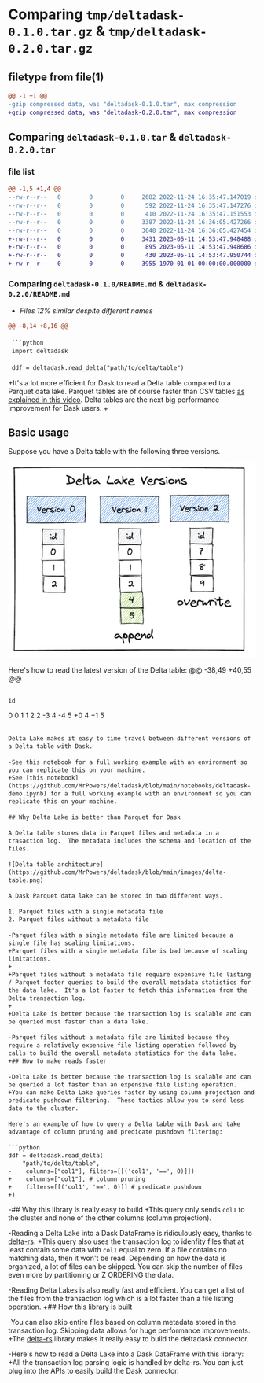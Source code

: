 # Comparing `tmp/deltadask-0.1.0.tar.gz` & `tmp/deltadask-0.2.0.tar.gz`

## filetype from file(1)

```diff
@@ -1 +1 @@
-gzip compressed data, was "deltadask-0.1.0.tar", max compression
+gzip compressed data, was "deltadask-0.2.0.tar", max compression
```

## Comparing `deltadask-0.1.0.tar` & `deltadask-0.2.0.tar`

### file list

```diff
@@ -1,5 +1,4 @@
--rw-r--r--   0        0        0     2682 2022-11-24 16:35:47.147019 deltadask-0.1.0/README.md
--rw-r--r--   0        0        0      592 2022-11-24 16:35:47.147276 deltadask-0.1.0/deltadask/__init__.py
--rw-r--r--   0        0        0      410 2022-11-24 16:35:47.151553 deltadask-0.1.0/pyproject.toml
--rw-r--r--   0        0        0     3387 2022-11-24 16:36:05.427266 deltadask-0.1.0/setup.py
--rw-r--r--   0        0        0     3048 2022-11-24 16:36:05.427454 deltadask-0.1.0/PKG-INFO
+-rw-r--r--   0        0        0     3431 2023-05-11 14:53:47.948488 deltadask-0.2.0/README.md
+-rw-r--r--   0        0        0      895 2023-05-11 14:53:47.948686 deltadask-0.2.0/deltadask/__init__.py
+-rw-r--r--   0        0        0      430 2023-05-11 14:53:47.950744 deltadask-0.2.0/pyproject.toml
+-rw-r--r--   0        0        0     3955 1970-01-01 00:00:00.000000 deltadask-0.2.0/PKG-INFO
```

### Comparing `deltadask-0.1.0/README.md` & `deltadask-0.2.0/README.md`

 * *Files 12% similar despite different names*

```diff
@@ -8,14 +8,16 @@
 
 ```python
 import deltadask
 
 ddf = deltadask.read_delta("path/to/delta/table")
 ```
 
+It's a lot more efficient for Dask to read a Delta table compared to a Parquet data lake.  Parquet tables are of course faster than CSV tables [as explained in this video](https://www.youtube.com/watch?v=9LYYOdIwQXg).  Delta tables are the next big performance improvement for Dask users.
+
 ## Basic usage
 
 Suppose you have a Delta table with the following three versions.
 
 ![Delta table with version](https://github.com/MrPowers/deltadask/blob/main/images/delta-table-with-versions.png)
 
 Here's how to read the latest version of the Delta table:
@@ -38,49 +40,55 @@
 ```
 
 ```
    id
 0   0
 1   1
 2   2
-3   4
-4   5
+0   4
+1   5
 ```
 
 Delta Lake makes it easy to time travel between different versions of a Delta table with Dask.
 
-See this notebook for a full working example with an environment so you can replicate this on your machine.
+See [this notebook](https://github.com/MrPowers/deltadask/blob/main/notebooks/deltadask-demo.ipynb) for a full working example with an environment so you can replicate this on your machine.
 
 ## Why Delta Lake is better than Parquet for Dask
 
 A Delta table stores data in Parquet files and metadata in a trasaction log.  The metadata includes the schema and location of the files.
 
 ![Delta table architecture](https://github.com/MrPowers/deltadask/blob/main/images/delta-table.png)
 
 A Dask Parquet data lake can be stored in two different ways.
 
 1. Parquet files with a single metadata file
 2. Parquet files without a metadata file
 
-Parquet files with a single metadata file are limited because a single file has scaling limitations.
+Parquet files with a single metadata file is bad because of scaling limitations.
+
+Parquet files without a metadata file require expensive file listing / Parquet footer queries to build the overall metadata statistics for the data lake.  It's a lot faster to fetch this information from the Delta transaction log.
+
+Delta Lake is better because the transaction log is scalable and can be queried must faster than a data lake.
 
-Parquet files without a metadata file are limited because they require a relatively expensive file listing operation followed by calls to build the overall metadata statistics for the data lake.
+## How to make reads faster
 
-Delta Lake is better because the transaction log is scalable and can be queried a lot faster than an expensive file listing operation.
+You can make Delta Lake queries faster by using column projection and predicate pushdown filtering.  These tactics allow you to send less data to the cluster.
 
 Here's an example of how to query a Delta table with Dask and take advantage of column pruning and predicate pushdown filtering:
 
 ```python
 ddf = deltadask.read_delta(
     "path/to/delta/table", 
-    columns=["col1"], filters=[[('col1', '==', 0)]])
+    columns=["col1"], # column pruning
+    filters=[[('col1', '==', 0)]] # predicate pushdown
+)
 ```
 
-## Why this library is really easy to build
+This query only sends `col1` to the cluster and none of the other columns (column projection).
 
-Reading a Delta Lake into a Dask DataFrame is ridiculously easy, thanks to [delta-rs](https://github.com/delta-io/delta-rs/).
+This query also uses the transaction log to idenfity files that at least contain some data with `col1` equal to zero.  If a file contains no matching data, then it won't be read.  Depending on how the data is organized, a lot of files can be skipped.  You can skip the number of files even more by partitioning or Z ORDERING the data.
 
-Reading Delta Lakes is also really fast and efficient.  You can get a list of the files from the transaction log which is a lot faster than a file listing operation.
+## How this library is built
 
-You can also skip entire files based on column metadata stored in the transaction log.  Skipping data allows for huge performance improvements.
+The [delta-rs](https://github.com/delta-io/delta-rs/) library makes it really easy to build the deltadask connector.
 
-Here's how to read a Delta Lake into a Dask DataFrame with this library:
+All the transaction log parsing logic is handled by delta-rs.  You can just plug into the APIs to easily build the Dask connector.
```

